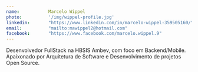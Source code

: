 ```yaml
---
name:           Marcelo Wippel
photo:          '/img/wippel-profile.jpg'
linkedin:       "https://www.linkedin.com/in/marcelo-wippel-359505160/"
email:          "mailto:mawippel2@hotmail.com"
facebook:       "https://www.facebook.com/marcelo.wippel.9"
---
```


Desenvolvedor FullStack na HBSIS Ambev, com foco em Backend/Mobile. Apaixonado por Arquitetura de Software e Desenvolvimento de projetos Open Source.